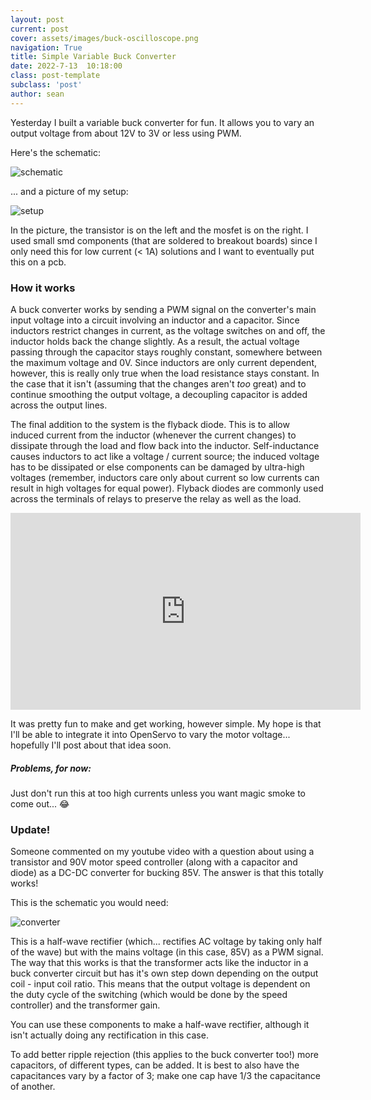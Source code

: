 ```yaml
---
layout: post
current: post
cover: assets/images/buck-oscilloscope.png
navigation: True
title: Simple Variable Buck Converter
date: 2022-7-13  10:18:00
class: post-template
subclass: 'post'
author: sean
---
```


Yesterday I built a variable buck converter for fun. It allows you to vary an output voltage from about 12V to 3V or less using PWM.

Here's the schematic:

![schematic](https://media.discordapp.net/attachments/881969144814256200/998654415525392517/Screen_Shot_2022-07-18_at_11.16.01_AM.png?width=1988&height=1138)


... and a picture of my setup:

![setup](https://media.discordapp.net/attachments/881969144814256200/998666356138446918/Screen_Shot_2022-07-18_at_12.03.28_PM.png)

In the picture, the transistor is on the left and the mosfet is on the right. I used small smd components (that are soldered to breakout boards) since I only need this for low current (< 1A) solutions and I want to eventually put this on a pcb. 

### How it works

A buck converter works by sending a PWM signal on the converter's main input voltage into a circuit involving an inductor and a capacitor. Since inductors restrict changes in current, as the voltage switches on and off, the inductor holds back the change slightly. As a result, the actual voltage passing through the capacitor stays roughly constant, somewhere between the maximum voltage and 0V. Since inductors are only current dependent, however, this is really only true when the load resistance stays constant. In the case that it isn't (assuming that the changes aren't _too_ great) and to continue smoothing the output voltage, a decoupling capacitor is added across the output lines. 

The final addition to the system is the flyback diode. This is to allow induced current from the inductor (whenever the current changes) to dissipate through the load and flow back into the inductor. Self-inductance causes inductors to act like a voltage / current source; the induced voltage has to be dissipated or else components can be damaged by ultra-high voltages (remember, inductors care only about current so low currents can result in high voltages for equal power). Flyback diodes are commonly used across the terminals of relays to preserve the relay as well as the load. 

<iframe width="560" height="315" src="https://www.youtube.com/embed/AVYg93VQCvA" title="YouTube video player" frameborder="0" allow="accelerometer; autoplay; clipboard-write; encrypted-media; gyroscope; picture-in-picture" allowfullscreen></iframe>


It was pretty fun to make and get working, however simple. My hope is that I'll be able to integrate it into OpenServo to vary the motor voltage... hopefully I'll post about that idea soon. 

##### Problems, for now:
Just don't run this at too high currents unless you want magic smoke to come out... 😂

### Update!
Someone commented on my youtube video with a question about using a transistor and 90V motor speed controller (along with a capacitor and diode) as a DC-DC converter for bucking 85V. The answer is that this totally works!

This is the schematic you would need:

![converter](https://media.discordapp.net/attachments/881969144814256200/1000517832540430377/Screen_Shot_2022-07-23_at_2.40.32_PM.png?width=1080&height=330)

This is a half-wave rectifier (which... rectifies AC voltage by taking only half of the wave) but with the mains voltage (in this case, 85V) as a PWM signal. The way that this works is that the transformer acts like the inductor in a buck converter circuit but has it's own step down depending on the output coil - input coil ratio. This means that the output voltage is dependent on the duty cycle of the switching (which would be done by the speed controller) and the transformer gain. 

You can use these components to make a half-wave rectifier, although it isn't actually doing any rectification in this case. 

To add better ripple rejection (this applies to the buck converter too!) more capacitors, of different types, can be added. It is best to also have the capacitances vary by a factor of 3; make one cap have 1/3 the capacitance of another.
